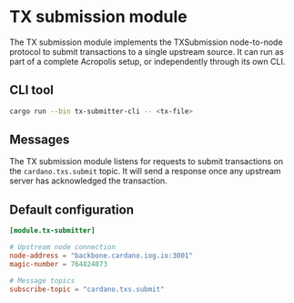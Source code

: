 # TX submission module

The TX submission module implements the TXSubmission node-to-node protocol to submit transactions to a single upstream source. It can run as part of a complete Acropolis setup, or independently through its own CLI.

## CLI tool

```sh
cargo run --bin tx-submitter-cli -- <tx-file>
```

## Messages

The TX submission module listens for requests to submit transactions on the `cardano.txs.submit` topic. It will send a response once any upstream server has acknowledged the transaction.

## Default configuration

```toml
[module.tx-submitter]

# Upstream node connection
node-address = "backbone.cardano.iog.io:3001"
magic-number = 764824073

# Message topics
subscribe-topic = "cardano.txs.submit"

```